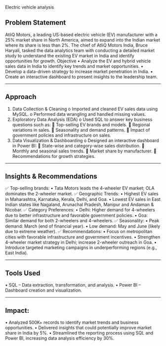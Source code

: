 Electric vehicle analysis

## Problem Statement
AtliQ Motors, a leading US-based electric vehicle (EV) manufacturer with a 25% market share in North America, aimed to expand into the Indian market where its share is less than 2%. The chief of AtliQ Motors India, Bruce Haryali, tasked the data analytics team with conducting a detailed market study to understand the existing EV market in India and identify opportunities for growth.
Objective
•	Analyze the EV and hybrid vehicle sales data in India to identify key trends and market opportunities.
•	Develop a data-driven strategy to increase market penetration in India.
•	Create an interactive dashboard to present insights to the leadership team.
________________________________________
## Approach
1.	Data Collection & Cleaning
o	Imported and cleaned EV sales data using MySQL.
o	Performed data wrangling and handled missing values.
2.	Exploratory Data Analysis (EDA)
o	Used SQL to answer key business questions such as: 
	Top-selling EV brands and models.
	Regional variations in sales.
	Seasonality and demand patterns.
	Impact of government policies and infrastructure on sales.
3.	Data Visualization & Dashboarding
o	Designed an interactive dashboard in Power BI: 
	State-wise and category-wise sales distribution.
	Monthly and seasonal sales trends.
	Market share by manufacturer.
	Recommendations for growth strategies.
________________________________________
## Insights & Recommendations
✅ Top-selling brands:
•	Tata Motors leads the 4-wheeler EV market; OLA dominates the 2-wheeler market.
✅ Geographic Trends:
•	Highest EV sales in Maharashtra, Karnataka, Kerala, Delhi, and Goa.
•	Lowest EV sales in East Indian states like Nagaland, Arunachal Pradesh, Manipur and Andaman & Nicobar.
✅ Category Preferences:
•	Delhi: Higher demand for 4-wheelers due to better infrastructure and favorable government policies.
•	Goa: Similar demand for both 2-wheelers and 4-wheelers.
✅ Seasonality:
•	Peak demand: March (end of financial year).
•	Low demand: May and June (likely due to extreme weather).
✅ Recommendations:
•	Focus on metropolitan cities with favorable infrastructure and government incentives.
•	Strengthen 4-wheeler market strategy in Delhi; increase 2-wheeler outreach in Goa.
•	Introduce targeted marketing campaigns in underperforming regions (e.g., East India).
________________________________________
## Tools Used
•	SQL – Data extraction, transformation, and analysis.
•	Power BI – Dashboard creation and visualization.
________________________________________
## Impact:
•	Analyzed 500K+ records to identify market trends and business opportunities.
•	Delivered insights that could potentially improve market share in India by 5%.
•	Streamlined the reporting process using SQL and Power BI, increasing data analysis efficiency by 30%.


